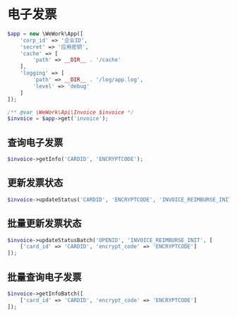 # 电子发票

```php
$app = new \WeWork\App([
    'corp_id' => '企业ID',
    'secret' => '应用密钥',
    'cache' => [
        'path' => __DIR__ . '/cache'
    ],
    'logging' => [
        'path' => __DIR__ . '/log/app.log',
        'level' => 'debug'
    ]
]);
```

```php
/** @var \WeWork\Api\Invoice $invoice */
$invoice = $app->get('invoice');
```

## 查询电子发票

```php
$invoice->getInfo('CARDID', 'ENCRYPTCODE');
```

## 更新发票状态

```php
$invoice->updateStatus('CARDID', 'ENCRYPTCODE', 'INVOICE_REIMBURSE_INIT');
```

## 批量更新发票状态

```php
$invoice->updateStatusBatch('OPENID', 'INVOICE_REIMBURSE_INIT', [
    ['card_id' => 'CARDID', 'encrypt_code' => 'ENCRYPTCODE']
]);
```

## 批量查询电子发票

```php
$invoice->getInfoBatch([
    ['card_id' => 'CARDID', 'encrypt_code' => 'ENCRYPTCODE']
]);
```
